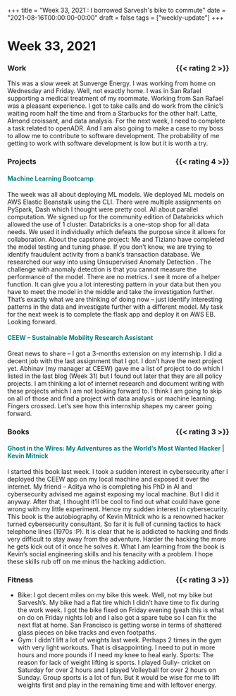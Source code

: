 +++
title = "Week 33, 2021 : I borrowed Sarvesh's bike to commute"
date = "2021-08-16T00:00:00-00:00"
draft = false
tags = ["weekly-update"]
+++

# Week 33, 2021

### Work <span style="float: right;">{{< rating 2 >}}</span>
This was a slow week at Sunverge Energy. I was working from home on Wednesday
and Friday. Well, not exactly home. I was in San Rafael supporting a medical
treatment of my roommate. Working from San Rafael was a pleasant experience.
I got to take calls and do work from the clinic’s waiting room half the time
and from a Starbucks for the other half. Latte, Almond croissant, and data
analysis.
For the next week, I need to complete a task related to openADR. And I am
also going to make a case to my boss to allow me to contribute to software
development. The probability of me getting to work with software development
is low but it is worth a try.

### Projects <span style="float: right;">{{< rating 4 >}}</span>
####  <span style="color: teal">Machine Learning Bootcamp</span>
The week was all about deploying ML models. We deployed ML models on AWS
Elastic Beanstalk using the CLI. There were multiple assignments on PySpark,
Dash which I thought were pretty cool. All about parallel computation. We
signed up for the community edition of Databricks which allowed the use of 1
cluster. Databricks is a one-stop shop for all data needs. We used it
individually which defeats the purpose since it allows for collaboration.
About the capstone project: Me and Tiziano have completed the model testing
and tuning phase. If you don’t know, we are trying to identify fraudulent
activity from a bank’s transaction database. We researched our way into using
Unsupervised Anomaly Detection . The challenge with anomaly detection is that
you cannot measure the performance of the model. There are no metrics. I see
it more of a helper function. It can give you a lot interesting pattern in
your data but then you have to meet the model in the middle and take the
investigation further. That’s exactly what we are thinking of doing now –
just identify interesting patterns in the data and investigate further with a
different model. My task for the next week is to complete the flask app and
deploy it on AWS EB. Looking forward.

####  <span style="color: teal">CEEW – Sustainable Mobility Research Assistant</span>
Great news to share – I got a 3-months extension on my internship. I did a
decent job with the last assignment that I got. I don’t have the next project
yet. Abhinav (my manager at CEEW) gave me a list of project to do which I
listed in the last blog (Week 31) but I found out later that they are all
policy projects. I am thinking a lot of internet research and document
writing with these projects which I am not looking forward to. I think I am
going to skip on all of those and find a project with data analysis or
machine learning. Fingers crossed. Let’s see how this internship shapes my
career going forward.

### Books <span style="float: right;">{{< rating 3 >}}</span>
####  <span style="color: teal">Ghost in the Wires: My Adventures as the World’s Most Wanted Hacker | Kevin Mitnick</span>

I started this book last week. I took a sudden interest in cybersecurity
after I deployed the CEEW app on my local machine and exposed it over the
internet. My friend – Aditya who is completing his PhD in AI and
cybersecurity advised me against exposing my local machine. But I did it
anyway. After that, I thought it’ll be cool to find out what could have gone
wrong with my little experiment. Hence my sudden interest in cybersecurity.
This book is the autobiography of Kevin Mitnick who is a renowned hacker
turned cybersecurity consultant. So far it is full of cunning tactics to hack
telephone lines (1970s :P). It is clear that he is addicted to hacking and
finds very difficult to stay away from the adventure. Harder the hacking the
more he gets kick out of it once he solves it. What I am learning from the
book is Kevin’s social engineering skills and his tenacity with a problem. I
hope these skills rub off on me minus the hacking addiction.

### Fitness <span style="float: right;">{{< rating 3 >}}</span>
- Bike: I got decent miles on my bike this week. Well, not my bike but
Sarvesh’s. My bike had a flat tire which I didn’t have time to fix during the
work week. I got the bike fixed on Friday evening (yeah this is what on do on
Friday nights lol) and I also got a spare tube so I can fix the next flat at
home. San Francisco is getting worse in terms of shattered glass pieces on
bike tracks and even footpaths.
- Gym: I didn’t lift a lot of weights last week. Perhaps 2 times in the gym
with very light workouts. That is disappointing. I need to put in more hours
and more pounds if I need my knee to heal early.
Sports: The reason for lack of weight lifting is sports. I played Gully-
cricket on Saturday for over 2 hours and I played Volleyball for over 2 hours
on Sunday. Group sports is a lot of fun. But it would be wise for me to lift
weights first and play in the remaining time and with leftover energy.
